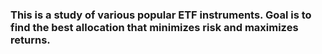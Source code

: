 ### This is a study of various popular ETF instruments. Goal is to find the best allocation that minimizes risk and maximizes returns. 

